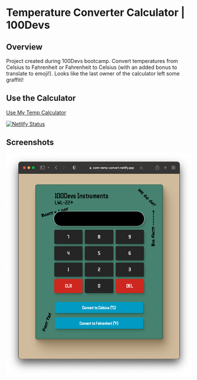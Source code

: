 # Temperature Converter Calculator | 100Devs

## Overview
Project created during 100Devs bootcamp. Convert temperatures from Celsius to Fahrenheit or Fahrenheit to Celsius (with an added bonus to translate to emoji!). Looks like the last owner of the calculator left some graffiti!

## Use the Calculator
[Use My Temp Calculator](https://temp-conversion-calc.netlify.app)

[![Netlify Status](https://api.netlify.com/api/v1/badges/6e6a59d1-0d31-453a-97d2-c4c8d9848921/deploy-status)](https://app.netlify.com/sites/conn-temp-convert/deploys)

## Screenshots
![Temperature Calculator](/images/conn-temp-convert.png)